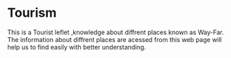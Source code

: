 # Tourism
This is a Tourist leflet ,knowledge about diffrent places known as Way-Far.
The information about diffrent places are acessed from this web page will help us to find easily with better understanding.
